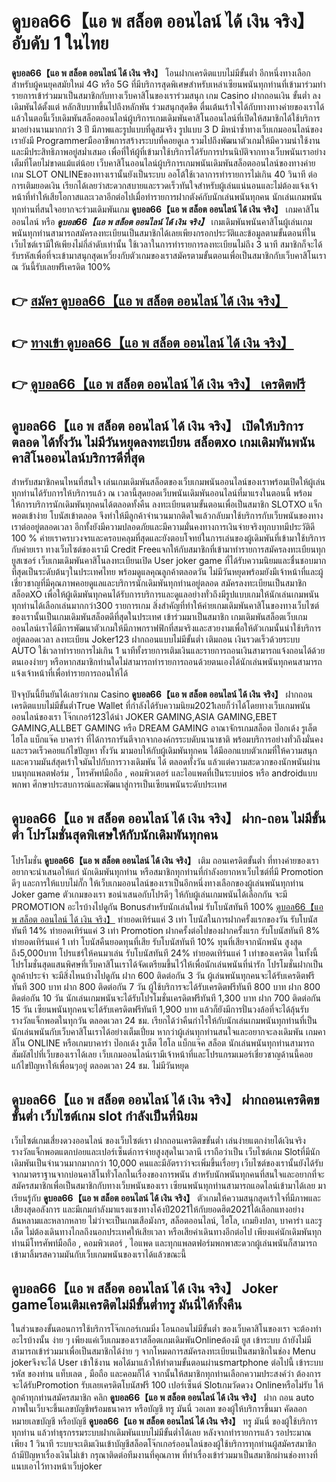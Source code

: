 # ดูบอล66【แอ พ สล็อต ออนไลน์ ได้ เงิน จริง】  อับดับ 1 ในไทย

**ดูบอล66【แอ พ สล็อต ออนไลน์ ได้ เงิน จริง】** โอนฝากเครดิตแบบไม่มีขั้นต่ำ  อีกหนึ่งทางเลือกสำหรับผู้คนยุคสมัยใหม่ 4G หรือ 5G ที่มีบริการสุดพิเศษสำหรับเหล่าเซียนพนันทุกท่านที่เข้ามาร่วมทำรายการเข้าร่วมมาเป็นสมาชิกกับทางเว็บคาสิโนของเราร่วมสนุก เกม Casino  ฝากถอนเงิน ขั้นต่ำ ลงเดิมพันได้ตั้งแต่ หลักสิบบาทขึ้นไปถึงหลักพัน ร่วมสนุกสุดขีด ตื่นเต้นเร้าใจได้กับทางทางค่ายของเราได้แล้วในตอนี้เว็บเดิมพันสล็อตออนไลน์ผู้บริการเกมเดิมพันคาสิโนออนไลน์ที่เปิดให้สมาชิกได้ใช้บริการมาอย่างนานมากกว่า 3 ปี มีภาพและรูปแบบที่ดูสมจริง รูปแบบ 3 D
มิหนำซ้ำทางเว็บเกมออนไลน์ของเรายังมี Programmerมืออาชีพการสร้างระบบที่คอยดูเล  รวมไปถึงพัฒนาตัวเกมให้มีความน่าใช้งานและมีประสิทธิภาพอยู่สม่ำเสมอ เพื่อที่ให้ผู้ที่เข้ามาใช้บริการได้รับการปรนนิบัติจากทางเว็บพนันเราอย่างเต็มที่โดยไม่ขาดแม้แต่น้อย เว็บคาสิโนออนไลน์ผู้บริการเกมพนันเดิมพันสล็อตออนไลน์ของทางค่ายเกม SLOT ONLINEของทางเรานั้นยังเป็นระบบ ออโต้ใช้เวลาการทำรายการไม่เกิน 40 วินาที ต่อการเติมยอดเงิน เรียกได้เลยว่าสะดวกสบายและรวดเร็วทันใจสำหรับผู้เล่นแน่นอนและไม่ต้องแจ้งเจ้าหน้าที่ทำให้เสียโอกาสและเวลาอีกต่อไปเมื่อทำรายการฝากตังค์กับนักเล่นพนันทุกคน
นักเล่นเกมพนันทุกท่านที่สนใจอยากจะร่วมเดิมพันเกม **ดูบอล66【แอ พ สล็อต ออนไลน์ ได้ เงิน จริง】** เกมคาสิโนออนไลน์ หรือ ***ดูบอล66【แอ พ สล็อต ออนไลน์ ได้ เงิน จริง】*** เกมเดิมพันพนันคาสิโนผู้เล่นเกมพนันทุกท่านสามารถสมัครลงทะเบียนเป็นสมาชิกได้เลยเพียงกรอกประวัติและข้อมูลตามขั้นตอนที่ในเว็บไซต์เรามีให้เพียงไม่กี่ลำดับเท่านั้น ใช้เวลาในการทำรายการลงทะเบียนไม่ถึง 3 นาที สมาชิกก็จะได้รับรหัสเพื่อที่จะเข้ามาสนุกสุดเหวี่ยงกับตัวเกมของเราสมัครตามขั้นตอนเพื่อเป็นสมาชิกกับเว็บคาสิโนเราณ วันนี้รับเลยฟรีเครดิต 100%

## 👉 [สมัคร ดูบอล66【แอ พ สล็อต ออนไลน์ ได้ เงิน จริง】](https://archa888.com/)
## 👉 [ทางเข้า ดูบอล66【แอ พ สล็อต ออนไลน์ ได้ เงิน จริง】](https://archa888.com/)
## 👉 [ดูบอล66【แอ พ สล็อต ออนไลน์ ได้ เงิน จริง】 เครดิตฟรี](https://archa888.com/)

## ดูบอล66【แอ พ สล็อต ออนไลน์ ได้ เงิน จริง】 เปิดให้บริการตลอด ได้ทั้งวัน ไม่มีวันหยุดลงทะเบียน สล็อตxo เกมเดิมพันพนันคาสิโนออนไลน์บริการดีที่สุด

สำหรับสมาชิกคนไหนที่สนใจ เล่นเกมเดิมพันสล็อตของเว็บเกมพนันออนไลน์ของเราพร้อมเปิดให้ผู้เล่นทุกท่านได้รับการให้บริการแล้ว ณ เวลานี้สุดยอดเว็บพนันเดิมพันออนไลน์ที่มาแรงในตอนนี้ พร้อมให้การบริการนักเดิมพันทุกคนได้ตลอดทั้งคืน ลงทะเบียนตามขั้นตอนเพื่อเป็นสมาชิก SLOTXO แจ็กพอตเข้าง่าย โบนัสเข้าตลอด จึงทำให้มีลูกค้าจำนวนมากติดใจแล้วกลับมาใช้บริการกับเว็บพนันของทางเราต่ออยู่ตลอดเวลา อีกทั้งยังมีความปลอดภัยและมีความมั่นคงทางการเงินจ่ายจริงทุกบาทมีประวัติดี 100 % ค่ายเราครบวงจรและครอบคลุมที่สุดและยังตอบโจทย์ในการเล่นของผู้เดิมพันที่เข้ามาใช้บริการกับค่ายเรา
ทางเว็บไซต์ของเรามี Credit Freeแจกให้กับสมาชิกที่เข้ามาทำรายการสมัครลงทะเบียนทุกยูสเซอร์ เว็บเกมเดิมพันคาสิโนลงทะเบียนเปิด User joker game ที่ได้รับความนิยมและชื่นชอบมากที่สุดเป็นระดับต้นๆในประเทศไทย พร้อมดูแลคุณลูกค้าตลอดวัน ไม่มีวันหยุดพร้อมยังมีเจ้าหน้าที่และผู้เชี่ยวชาญที่มีคุณภาพคอยดูแลและบริการนักเดิมพันทุกท่านอยู่ตลอด สมัครลงทะเบียนเป็นสมาชิก สล็อตXO เพื่อให้ผู้เดิมพันทุกคนได้รับการบริการและดูแลอย่างทั่วถึงมีรูปแบบเกมให้นักเล่นเกมพนันทุกท่านได้เลือกเล่นมากกว่า300 รายการเกม
สิ่งสำคัญที่ทำให้ค่ายเกมเดิมพันคาสิโนของทางเว็บไซต์ของเรานั้นเป็นเกมเดิมพันสล็อตดีที่สุดในประเทศ เข้าร่วมมาเป็นสมาชิก  เกมเดิมพันสล็อตเว็บเกมออนไลน์เราได้มีการพัฒนาตัวเกมให้มีภาพกราฟฟิกที่สมจริงและสวยงามเพื่อให้ตัวเกมนั้นน่าใช้บริการอยู่ตลอดเวลา ลงทะเบียน Joker123 ฝากถอนแบบไม่มีขั้นต่ำ เติมถอน เงินรวดเร็วด้วยระบบ AUTO ใช้เวลาทำรายการไม่เกิน 1 นาทีทั้งรายการเติมเงินและรายการถอนเงินสามารถแจ้งถอนได้ด้วยตนเองง่ายๆ หรือหากสมาชิกท่านใดไม่สามารถทำรายการถอนด้วยตนเองได้นักเล่นพนันทุกคนสามารถแจ้งเจ้าหน้าที่เพื่อทำรายการถอนให้ได้

ปัจจุบันนี้ยืนยันได้เลยว่าเกม Casino **ดูบอล66【แอ พ สล็อต ออนไลน์ ได้ เงิน จริง】** ฝากถอนเครดิตแบบไม่มีขั้นต่ำTrue Wallet ที่กำลังได้รับความนิยม2021เลยก็ว่าได้โดยทางเว็บเกมพนันออนไลน์ของเรา โจ๊กเกอร์123ได้นำ  JOKER GAMING,ASIA GAMING,EBET GAMING,ALLBET GAMING หรือ DREAM GAMING อาณาจักรเกมสล็อต ป๊อกเด้ง รูเล็ต ไฮโล แบ็กแจ๊ค บาคาร่า ที่ได้การการันตีจากจากองค์กรระบดับนานาชาติ พร้อมบริการอย่างทั่วถึงมั่นคงและรวดเร็วคอยแก้ไขปัญหา ทั้งวัน มามอบให้กับผู้เดิมพันทุกคน ได้มีออกแบบตัวเกมที่ให้ความสนุกและความมันส์สุดเร้าใจมันไปกับการวางเดิมพัน ได้ ตลอดทั้งวัน แล้วแต่ความสะดวกของนักพนันผ่านบนทุกแพลตฟอร์ม , โทรศัพท์มือถือ , คอมพิวเตอร์ และไอแพดที่เป็นระบบios หรือ androidแบบพกพา ศึกษาประสบการณ์และพัฒนาสู่การเป็นเซียนพนันระดับประเทศ

## ดูบอล66【แอ พ สล็อต ออนไลน์ ได้ เงิน จริง】 ฝาก-ถอน ไม่มีขั้นต่ำ โปรโมชั่นสุดพิเศษให้กับนักเดิมพันทุกคน

โปรโมชั่น **ดูบอล66【แอ พ สล็อต ออนไลน์ ได้ เงิน จริง】** เติม ถอนเครดิตขั้นต่ำ ที่ทางค่ายของเราอยากจะนำเสนอให้แก่  นักเดิมพันทุกท่าน หรือสมาชิกทุกท่านที่กำลังอยากหาเว็บไซต์ที่มี  Promotion ดีๆ และการให้แบบไม่กั๊ก ให้เว็บเกมออนไลน์ของเราเป็นอีกหนึ่งทางเลือกของผู้เล่นพนันทุกท่าน Joker game ตัวเกมของเรา ขอนำเสนอกับโปรดีๆ ให้กับผู้เล่นเกมพนันได้เลือกกัน จะมี PROMOTION อะไรบ้างไปดูกัน
Bonusสำหรับนักเล่นใหม่ รับโบนัสทันที 100% [ดูบอล66【แอ พ สล็อต ออนไลน์ ได้ เงิน จริง】](https://archa888.com/) ทำยอดเทิร์นแค่ 3 เท่า
โบนัสในการฝากครั้งแรกของวัน รับโบนัสทันที 14% ทำยอดเทิร์นแค่ 3 เท่า
 Promotion ฝากครั้งต่อไปของฝากครั้งแรก รับโบนัสทันที 8% ทำยอดเทิร์นแค่ 1 เท่า
โบนัสคืนยอดทุนที่เสีย รับโบนัสทันที 10% ทุนที่เสียจากนักพนัน สูงสุดถึง5,000บาท
โปรแชร์ให้คนมาเล่น รับโบนัสทันที 24% ทำยอดเทิร์นแค่ 1 เท่าของเครดิต
ในทั้งนี้โปรโมชั่นสุดแสนพิศษที่เว็บคาสิโนเราได้จัดเตรียมขึ้นไว้ให้เพื่อนักเล่นพนันที่น่ารัก โปรโมชั่นฝากเป็นลูกค้าประจำ จะมีสิ่งไหนบ้างไปดูกัน
ฝาก 600 ติดต่อกัน 3 วัน ผู้เล่นพนันทุกคนจะได้รับเครดิตฟรีทันที 300 บาท
ฝาก 800 ติดต่อกัน 7 วัน ผู้ใช้บริการจะได้รับเครดิตฟรีทันที 800 บาท
ฝาก 800 ติดต่อกัน 10 วัน นักเล่นเกมพนันจะได้รับโปรโมชั่นเครดิตฟรีทันที 1,300 บาท
ฝาก 700 ติดต่อกัน 15 วัน เซียนพนันทุกคนจะได้รับเครดิตฟรีทันที 1,900 บาท
แล้วก็ยังมีการปั่นวงล้อที่จะได้ลุ้นรับรางวัลแจ็กพอตในทุกวัน ตลอดเวลา 24 ชม. เรียกได้ว่าคืนกำไรให้กับนักเล่นเกมพนันทุกท่านที่เป็นนักเล่นพนันกับเว็บคาสิโนเราได้อย่างเต็มเปี่ยม หากว่าผู้เล่นทุกท่านสนใจและอยากจะลงเดิมพัน เกมคาสิโน ONLINE หรือเกมบาคาร่า ป๊อกเด้ง รูเล็ต ไฮโล แบ็กแจ๊ค สล็อต นักเล่นพนันทุกท่านสามารถสัมผัสไปที่เว็บของเราได้เลย เว็บเกมออนไลน์เรามีเจ้าหน้าที่และโปรแกรมเมอร์เชี่ยวชาญด้านนี้คอยแก้ไขปัญหาให้เพื่อนๆอยู่ ตลอดเวลา 24 ชม. ไม่มีวันหยุด

## ดูบอล66【แอ พ สล็อต ออนไลน์ ได้ เงิน จริง】 ฝากถอนเครดิตขขั้นต่ำ  เว็บไซต์เกม slot กำลังเป็นที่นิยม

เว็บไซต์เกมเสี่ยงดวงออนไลน์ ของเว็บไซต์เรา ฝากถอนเครดิตขขั้นต่ำ เล่นง่ายแตกง่ายได้เงินจริง รางวัลแจ็กพอตแตกบ่อยและเปอร์เซ็นต์การจ่ายสูงสุดในเวลานี เราถือว่าเป็น เว็บไซต์เกม Slotที่มีนักเดิมพันเป็นจำนวนมากมากกว่า 10,000 คนและมีอัตราว่าจะเพิ่มขึ้นเรื่อยๆ เว็บไซต์ของเรานั้นยังได้รับจากมาตราฐานจากบ่อนคาสิโนทั่วโลกในเรื่องของการพนัน สำหรับนักพนันทุกคนที่สนใจและอยากที่จะสมัครสมาชิกเพื่อเป็นสมาชิกกับทางเว็บพนันของเรา เซียนพนันทุกท่านสามารถแอดไลน์เข้ามาได้เลย
	มาเรียนรู้กับ **ดูบอล66【แอ พ สล็อต ออนไลน์ ได้ เงิน จริง】** ตัวเกมให้ความสนุกสุดเร้าใจที่มีภาพและเสียงสุดอลังการ และมีเกมกำลังมาแรงแซงทางโค้งปี2021ให้กับยอดฮิต2021ได้เลือกแทงอย่างล้นหลามและหลากหลาย  ไม่ว่าจะเป็นเกมเสือมังกร, สล็อตออนไลน์, ไฮโล, เกมยิงปลา, บาคาร่า และรูเล็ต ไม่ต้องเดินทางไกลถึงนอกประเทศให้เสียเวลา หรือเสียค่าเดินทางอีกต่อไป เพียงแค่นักเดิมพันทุกท่านมีโทรศัพท์มือถือ , คอมพิวเตอร์ , ไอแพด และทุกแพลตฟอร์มพกพาสะดวกผู้เล่นพนันก็สามารถเข้ามาลิ้มรสความมันกับเว็บเกมพนันของเราได้แล้วขณะนี้

## ดูบอล66【แอ พ สล็อต ออนไลน์ ได้ เงิน จริง】 Joker gameโอนเติมเครดิตไม่มีขั้นต่ำทรู มันนี่ได้ทั้งคืน

ในส่วนของขั้นตอนการใช้บริการโจ๊กเกอร์เกมมิ่ง โอนถอนไม่มีขั้นต่ำ ของเว็บคาสิโนของเรา จะต้องทำอะไรบ้างนั้น ง่าย ๆ เพียงแค่เว็บเกมของเราสล็อตเกมเดิมพันOnlineต้องมี ยูส เข้าระบบ ถ้ายังไม่มีสามารถเข้าร่วมมาเพื่อเป็นสมาชิกได้ง่าย ๆ จากโหมดการสมัครลงทะเบียนเป็นสมาชิกในช่อง Menu jokerจึงจะได้ User เข้าใช้งาน พอได้มาแล้วให้ทำตามขั้นตอนผ่านsmartphone ต่อไปนี้
เข้าระบบ รหัส  ของท่าน แท็บเลต , มือถือ และคอมก็ได้
จากนั้นให้สมาชิกทุกท่านเลือกความประสงค์ว่า ต้องการจะได้รับPromotion รับเลยเครดิตโบนัสฟรี 100 เปอร์เซ็นต์  Slotเกมวัดดวง Onlineหรือไม่รับ
ให้ลูกค้าทุกท่านสมัครสมาชิก คลิก **ดูบอล66【แอ พ สล็อต ออนไลน์ ได้ เงิน จริง】** ฝาก ถอน auto ภาพในเว็บจะขึ้นเลขบัญชีพร้อมธนาคาร หรือบัญชี ทรู มันนี่ วอเลท ของผู้ให้บริการขึ้นมา
คัดลอกหมายเลขบัญชี หรือบัญชี **ดูบอล66【แอ พ สล็อต ออนไลน์ ได้ เงิน จริง】** ทรู มันนี่ ของผู้ใช้บริการทุกท่าน แล้วทำธุรกรรมระบบฝากเดิมพันแบบไม่มีขั้นต่ำได้เลย
หลังจากทำรายการแล้ว รอประมาณเพียง 1 วินาที ระบบจะเติมเงินเข้าบัญชีสล็อตโจ๊กเกอร์ออนไลน์ของผู้ใช้บริการทุกท่านผู้สมัครสมาชิก
ถ้ามีปัญหาเรื่องเงินไม่เข้า กรุณาติดต่อทีมงานที่คุณภาพ ที่ทำเรื่องเข้าร่วมมาเป็นสมาชิกผ่านช่องทางที่แนบเอาไว้ทางหน้าเว็บjoker


